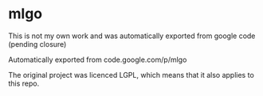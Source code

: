 # mlgo
This is not my own work and was automatically exported from google code (pending closure)

Automatically exported from code.google.com/p/mlgo

The original project was licenced LGPL, which means that it also applies to this repo. 
